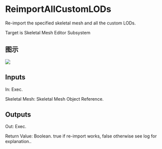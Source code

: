 # ReimportAllCustomLODs

Re-import the specified skeletal mesh and all the custom LODs.

Target is Skeletal Mesh Editor Subsystem

## 图示

![]($-20221218-18540104.png)

## Inputs

In: Exec.

Skeletal Mesh: Skeletal Mesh Object Reference.  

## Outputs

Out: Exec.

Return Value: Boolean. true if re-import works, false otherwise see log for explanation..

